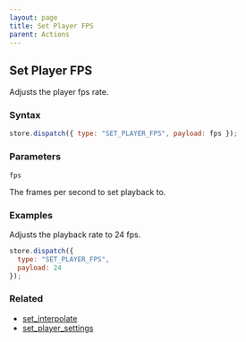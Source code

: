 ```yaml
---
layout: page
title: Set Player FPS
parent: Actions
---
```


## Set Player FPS

Adjusts the player fps rate.

### Syntax

```js
store.dispatch({ type: "SET_PLAYER_FPS", payload: fps });
```

### Parameters

`fps`

The frames per second to set playback to.

### Examples

Adjusts the playback rate to 24 fps.

```js
store.dispatch({
  type: "SET_PLAYER_FPS",
  payload: 24
});
```

### Related

- [set_interpolate](./set_interpolate.md)
- [set_player_settings](./set_player_settings.md)
